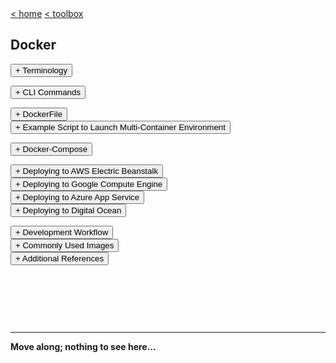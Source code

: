 <div style="display: inline-block;">
<a class="link" href="http://oclipa.github.io/">&lt; home</a>
<a class="link" href="http://oclipa.github.io/toolbox.html">&lt; toolbox</a>
</div> 

## Docker

<div>   
<button type="button" class="collapsible">+ Terminology</button>
<div class="content" style="display: none;" markdown="1">

| Term | Description |
| :------- | :------- |
| Images | The blueprints of the application.  Very roughly approximates to a git registry.<br/>Containers are created from images. Images can be base images (i.e. not based on another image; typically just an OS), or child images (i.e. based on a base image; typically adds functionality to base) |
| Containers | A running instance of an application. |
| DockerFile | A tool for simplifying the reployment of multi-container applications. |
| Docker Compose | A text file containing a list of commands for creating an image. |
| Docker Daemon | Local background service that mnages building, running and distributing of containers.  |
| Docker Client | The command line tool used to interact with the daemon (GUIs also exist). |
| Docker Hub | A central registry of images maintained by Docker: [https://hub.docker.com/](https://hub.docker.com/) <br/> Repositories can also be hosted locally. |
| Flask | A micro web framework, written in Python.  Typically used for web applications. |
| <img width="300"/> | <img width="400"/>  |

</div>
</div>

<p style="page-break-before: always"/> 
<div>   
<button type="button" class="collapsible">+ CLI Commands</button>
<div class="content" style="display: none;" markdown="1">

### Management Commands (since v1.13+)

| Command | Action |
| :------- | :------- |
| _Repository Commands_ | <img width="400"/> |
| `$ docker login [server name]`| Login to the Docker Hub<br/>(or, optionally, another server) |
| `$ docker search [search-term]`| Search the Docker Hub for images |
| _Image Commands_ |  |
| `$ docker image ls`| List all local images |
| `$ docker image pull [image name][:version]`| Pull an image from the Docker Hub<br/>(either latest or specified '[:version]'.<br/>To use a local registry, specify<br/>the full server name and path:<br/> `myregistry.local:5000/testing/test-image` |
| `$ docker image build -t [username/appname] [directory containing docker file]`| Create a new image based on the DockerFile |
| `$ docker image push [username/appname]`| Push an image to the repository |
| _Container Commands_ | <img width="400"/>  |
| `$ docker container run [-d] [-P\|-p [external port:internal port]] -e "[key=value]" --net [network-name] [--name container-name] [image-name] [command\|-it] [--rm]` | Launches a container from the specified image and<br/>runs a command or opens an `sh` shell<br/>`-d` run container in background<br/>`-P` Map internal ports to random external ports<br/>`-p` Specify custom internal/external port mapping<br/>`-e` Set an environment variable<br/>`--net` Specify the network to join<br/>`--rm` Delete container on exit |
| `$ docker container logs [container-name]` | Display logs for the specified container |
| `$ docker container port [container-name]` | Display ports exposed by container |
| `$ docker container stop [container-name]`| Stop a container |
| `$ docker container ls [-a]`| List all running containers<br/>`-a` = include recently stopped containers |
| `$ docker container rm [container-name]`| Delete a container |
| `$ docker container prune`| Delete all stopped containers |
| _Network Commands_ |  |
| `$ docker network ls`| List all networks.<br/>By default, Docker creates: "bridge", "host" and "none",<br/>"bridge" is the default network for containers. |
| `$ docker network inspect [network-name]`| Inspect the state of a network. |
| `$ docker network create [network-name]`| Create a new network. |
| `$ docker network rm [network-name]`| Remove a network. |
| <img width="300"/> |  |

<p style="page-break-before: always"/> 

### Legacy Commands (may be deprecated in the future)

| Command | Action |
| :------- | :------- |
| _Image Commands_ | <img width="400"/>  |
| `$ docker images`| List all local images |
| `$ docker pull [image name][:version]`| Pull an image from the Docker Hub<br/>(either latest or specified '[:version]'.<br/>To use a local registry, specify the full server name and<br/>path: `myregistry.local:5000/testing/test-image` |
| `$ docker build -t [username/appname] [directory containing docker file]`| Create an image based on the DockerFile |
| `$ docker push [username/appname]`| Push the new image to the repository |
| _Container Commands_ |  |
| `$ docker run [-d] [-P\|-p [external port:internal port]] -e "[key=value]" --net [network-name] [--name container-name] [image-name] [command\|-it] [--rm]` | Launches a container from the specified image and runs a command or opens an `sh` shell<br/>`-d` run container in background<br/>`-P` Map internal ports to random external ports<br/>`-p` Specify custom internal/external port mapping<br/>`-e` Set an environment variable<br/>`--net` Specify the network to join<br/>`--rm` Delete container on exit |
| `$ docker logs [container-name]` | Display logs for the specified container |
| `$ docker port [container-name]` | Display ports exposed by container |
| `$ docker stop [container-name]`| Stop a container |
| `$ docker ps [-a]`| List all running containers (`-a` = include recently stopped containers) |
| `$ docker rm [container-name]`| Delete a container |
| `$ docker rm $(docker ps -a -q -f status=exited)`| Delete all stopped containers |
| <img width="300"/> |  |

</div>
</div>

<p style="page-break-before: always"/> 
<div>   
<button type="button" class="collapsible">+ DockerFile</button>
<div class="content" style="display: none;" markdown="1">

| Command | Action |
| :------- | :------- |
| `FROM [base-name:version]` | The base image on which this image is based <br/> e.g. `FROM python:3` |
| `WORKDIR [path]` | The directory in which the app is based. |
| `ADD file.xyz /file.xyz` | Copy all the files to the image |
| `COPY . .` | Copy all the files to the image |
| `COPY --chown=user:group host_file.xyz /path/container_file.xyz`| Copy a specific file to the image, with specific access permissions |
| `VOLUME ["/data"]` | Specification for mount point | 
| `ENV APP_HOME /myapp` or `ARG APP_HOME="/myapp"` | Set environment variables |
| `EXPOSE [port]` | The port that needs to be exposed. |
| `RUN ["executable", "arg1", "arg2", "etc."]` | Mainly used to install a new package on top of the base image <br/> e.g. `RUN ["pip", "install", "--no-cache-dir", "-r", "requirements.txt"` |
| `CMD ["executable", "arg1", "arg2", "etc."]` | A default command to be run when `docker run` is called <br/> e.g. `CMD ["python", "./app.py"]`.  If the "executable" is left out, the arguments are appended to the `ENTRYPOINT` command. `CMD` is ignored if a command is specified on the command line. |
| `ENTRYPOINT ["executable", "arg1", "arg2", "etc."]` | This should be used if the container is to be used as an executable.  The command will always run, regardless of any command line arguments.  Any command line arguments will be appended to the `ENTRYPOINT` arguments. |
| `ONBUILD [command]` | To be run if another image is built on top of this image. |
| `LABEL <key>=<value> <key>=<value> <key>=<value> ...` | Set metadata as key-value pairs. |
| <img width="300"/> | <img width="400"/>  |

For further discussion of the difference between `RUN`, `CMD` and `ENTRYPOINT, see 
   * [https://aboullaite.me/dockerfile-run-vs-cmd-vs-entrypoint/](https://aboullaite.me/dockerfile-run-vs-cmd-vs-entrypoint/)

</div>
</div>

<div>   
<button type="button" class="collapsible">+ Example Script to Launch Multi-Container Environment</button>
<div class="content" style="display: none;" markdown="1">

```bash
#!/bin/bash

# build the flask container
docker image build -t oclipa/foodtrucks-web .

# create the network
docker network create foodtrucks-net

# start the ES container
docker container run -d --name es --net foodtrucks-net \ 
   -p 9200:9200 -p 9300:9300 -e "discovery.type=single-node" \
   docker.elastic.co/elasticsearch/elasticsearch:6.3.2

# start the flask app container
docker container run -d --net foodtrucks-net -p 5000:5000 \
   --name foodtrucks-web oclipa/foodtrucks-web
```
Relates to the following git repo: [https://github.com/oclipa/food-trucks](https://github.com/oclipa/food-trucks)

</div>
</div>
<p style="page-break-before: always"/> 
<div>   
<button type="button" class="collapsible">+ Docker-Compose</button>
<div class="content" style="display: none;" markdown="1">

A tool for managing a collection of containers as if they were a single app.  

It is configured using a YAML file: `docker-compose.yml`, of which the following is an example:

```yaml
version: "3"
services:
  es:
    image: docker.elastic.co/elasticsearch/elasticsearch:6.3.2
    container_name: es
    environment:
      - discovery.type=single-node
    ports:
      - 9200:9200
    volumes:
      - esdata1:/usr/share/elasticsearch/data
  web:
    #build: . # builds a new image
    image: oclipa/foodtrucks-web # uses an existing image
    command: python app.py
    depends_on:
      - es
    #environment:
    #  - DEBUG=True # set an env var for flask
    ports:
      - 5000:5000
    volumes:
      - ./flask-app:/opt/flask-app
volumes:
  esdata1:
    driver: local
```

This file defines two services `es` (the elasticsearch service) and `web` (the web app).  The details are broadly the same as those in the DockerFile, however note that `depends-on` property, which indicates that the es service must be started before the web service.  The `volumes` properties are particularly useful for logging.

`docker-compose` commands must be run in the same directory as the `docker-compose.yml` file.

If problems are experienced, might need to run `docker-compose up -d --build`.

| Command | Action |
| :------- | :------- |
| _Image Commands_ | <img width="400"/>  |
| `$ docker-compose up [-d] [--build]` | Launch all of the services and connect them to the same network.<br/>`-d` Detached mode.<br/>`--build` Rebuild the local image. |
| `$ docker-compose ps` | List all services. |
| `$ docker-compose down [-v]` | Shutdown all of the services. `-v` Destroy all data volumes. |
| `$ docker-compose run [service-id] [command]` | Run a command in the context of the specified service. |
| <img width="300"/> |  |

</div>
</div>
<p style="page-break-before: always"/> 
<div>   
<button type="button" class="collapsible">+ Deploying to AWS Electric Beanstalk</button>
<div class="content" style="display: none;" markdown="1">

* [https://docs.aws.amazon.com/elasticbeanstalk/latest/dg/single-container-docker-configuration.html](https://docs.aws.amazon.com/elasticbeanstalk/latest/dg/single-container-docker-configuration.html)

*Example Dockerrun.aws.json*

```json
{
  "AWSEBDockerrunVersion": "1",
  "Image": {
    "Name": "[image-name; e.g. oclipa/catnip]",
    "Update": "true"
  },
  "Ports": [
    {
      "ContainerPort": 5000,
      "HostPort": 8000
    }
  ],
  "Logging": "/var/log/nginx"
}
```
</div>
</div>

<div>   
<button type="button" class="collapsible">+ Deploying to Google Compute Engine</button>
<div class="content" style="display: none;" markdown="1">

* [https://cloud.google.com/compute/docs/containers/deploying-containers](https://cloud.google.com/compute/docs/containers/deploying-containers)

</div>
</div>

<div>   
<button type="button" class="collapsible">+ Deploying to Azure App Service</button>
<div class="content" style="display: none;" markdown="1">

* [https://docs.microsoft.com/en-us/learn/modules/deploy-run-container-app-service/](https://docs.microsoft.com/en-us/learn/modules/deploy-run-container-app-service/)

</div>
</div>

<div>   
<button type="button" class="collapsible">+ Deploying to Digital Ocean</button>
<div class="content" style="display: none;" markdown="1">

* [https://stackabuse.com/deploying-a-node-js-app-to-a-digitalocean-droplet-with-docker/](https://stackabuse.com/deploying-a-node-js-app-to-a-digitalocean-droplet-with-docker/)

Summarised:
1. Create SSH keypair: `$ ssh-keygen -t rsa -b 4096`
1. Copy the public key to Digital Ocean account (Security -> Add SSH Key)
1. Obtain a Droplet configured for Docker (may need to search in the Marketplace)
1. Choose plan, region, SSH key and create Droplet
1. Identify the IP address of the Droplet
1. SSH to the Droplet: `$ ssh -i [path/to/private/key] root@ip-address]`
1. Run the Docker image: `$ docker run -p [external-port]:[internal-port] [container-name]`
1. Access the web page at: `http://[ip-address]:[external-port]/`

</div>
</div>
<p style="page-break-before: always"/> 
<div>   
<button type="button" class="collapsible">+ Development Workflow</button>
<div class="content" style="display: none;" markdown="1">

To develop and test an existing image, do the following:

1. Make changes to local files for the service under development
2. In `docker-compose.yml`, for the service of interest, replace the `image [image name]` property with a `build .` property.
3. Restart the services: `docker-compose down -v; docker-compose up -d --build`
4. If you have problems, try deleting the existing image (`docker image rm [image-name]`) and restart the services again.

</div>
</div>

<div>   
<button type="button" class="collapsible">+ Commonly Used Images</button>
<div class="content" style="display: none;" markdown="1">

* Ubuntu - simple but flexible base image (use apt-get to install dependencies)
   * Example: [https://github.com/prakhar1989/FoodTrucks](https://github.com/prakhar1989/FoodTrucks)
* Python - base image with python pre-installed
   * Example: [https://github.com/prakhar1989/docker-curriculum/tree/master/flask-app](https://github.com/prakhar1989/docker-curriculum/tree/master/flask-app)
* Busybox - lightweight command line tools
* Elasticsearch - open source search and analytics engine

</div>
</div>

<div>   
<button type="button" class="collapsible">+ Additional References</button>
<div class="content" style="display: none;" markdown="1">

* Official Docker Reference Documentation: [https://docs.docker.com/reference/](https://docs.docker.com/reference/)
* Official DockerFile Documentation: [https://docs.docker.com/engine/reference/builder/](https://docs.docker.com/engine/reference/builder/)
* Official Docker Compose Documentation: [https://docs.docker.com/compose/compose-file/](https://docs.docker.com/compose/compose-file/)
* Official Docker Networks Documentation: [https://docs.docker.com/network/](https://docs.docker.com/network/)
* Get Started with Docker: [https://www.docker.com/get-started](https://www.docker.com/get-started)
* Docker for Beginners: [https://docker-curriculum.com/](https://docker-curriculum.com/)

</div>
</div>

&nbsp;

&nbsp;

&nbsp;

------
**Move along; nothing to see here...**

<script type="text/javascript">

    function loadCSS(filename){ 

       var file = document.createElement("link");
       file.setAttribute("rel", "stylesheet");
       file.setAttribute("type", "text/css");
       file.setAttribute("href", filename);
       document.head.appendChild(file);
    }

    //just call a function to load your CSS
    //this path should be relative your HTML location
    loadCSS("collapse.css");

    var coll = document.getElementsByClassName("collapsible");
    var i;

    for (i = 0; i < coll.length; i++) {
      coll[i].addEventListener("click", function() {
        this.classList.toggle("active");
        var content = this.nextElementSibling;
        if (content.style.display === "block") {
          content.style.display = "none";
        } else {
          content.style.display = "block";
        }
      });
    }

</script>

